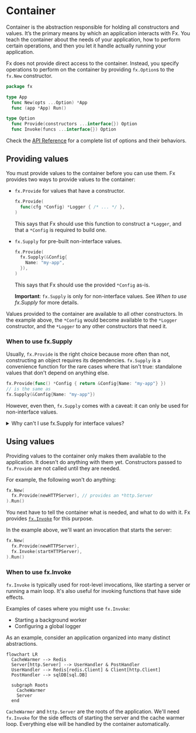 # Container

Container is the abstraction responsible for holding all constructors and values.
It’s the primary means by which an application interacts with Fx.
You teach the container about the needs of your application,
how to perform certain operations,
and then you let it handle actually running your application.

Fx does not provide direct access to the container.
Instead, you specify operations to perform on the container
by providing `fx.Option`s to the `fx.New` constructor.

```go
package fx

type App
  func New(opts ...Option) *App
  func (app *App) Run()

type Option
  func Provide(constructors ...interface{}) Option
  func Invoke(funcs ...interface{}) Option
```

Check the [API Reference](https://pkg.go.dev/go.uber.org/fx#Option)
for a complete list of options and their behaviors.

## Providing values

You must provide values to the container before you can use them.
Fx provides two ways to provide values to the container:

- `fx.Provide` for values that have a constructor.

  ```go
  fx.Provide(
    func(cfg *Config) *Logger { /* ... */ },
  )
  ```

  This says that Fx should use this function to construct a `*Logger`,
  and that a `*Config` is required to build one.

- `fx.Supply` for pre-built non-interface values.

  ```go
  fx.Provide(
    fx.Supply(&Config{
      Name: "my-app",
    }),
  )
  ```

  This says that Fx should use the provided `*Config` as-is.

  **Important**: `fx.Supply` is only for non-interface values.
  See *When to use fx.Supply* for more details.

Values provided to the container are available to all other constructors.
In the example above, the `*Config` would become available to the `*Logger` constructor,
and the `*Logger` to any other constructors that need it.

### When to use fx.Supply

Usually, `fx.Provide` is the right choice because more often than not,
constructing an object requires its dependencies.
`fx.Supply` is a convenience function for the rare cases where that isn't true:
standalone values that don't depend on anything else.

```go
fx.Provide(func() *Config { return &Config{Name: "my-app"} })
// is the same as
fx.Supply(&Config{Name: "my-app"})
```

However, even then, `fx.Supply` comes with a caveat:
it can only be used for non-interface values.

<details>
  <summary>Why can&#39;t I use fx.Supply for interface values?</summary>

This is a technical limitation imposed by the fact that `fx.Supply` has to rely
on runtime reflection to determine the type of the value.

Passing an interface value to `fx.Supply` is a lossy operation:
it loses the original interface type, only giving us `interface{}`,
at which point reflection will only reveal the concrete type of the value.

For example, consider:

```go
var svc RepositoryService = &repoService{ ... }
```

If you were to pass `svc` to `fx.Supply`,
the container would only know that it's a `*repoService`,
and it will not know that you intend to use it as a `RepositoryService`.

</details>

## Using values

Providing values to the container only makes them available to the application.
It doesn't do anything with them yet.
Constructors passed to `fx.Provide` are not called until they are needed.

For example, the following won't do anything:

```go
fx.New(
  fx.Provide(newHTTPServer), // provides an *http.Server
).Run()
```

You next have to tell the container what is needed, and what to do with it.
Fx provides [`fx.Invoke`](https://pkg.go.dev/go.uber.org/fx#Invoke) for this purpose.

In the example above, we'll want an invocation that starts the server:

```go
fx.New(
  fx.Provide(newHTTPServer),
  fx.Invoke(startHTTPServer),
).Run()
```

### When to use fx.Invoke

`fx.Invoke` is typically used for root-level invocations,
like starting a server or running a main loop.
It's also useful for invoking functions that have side effects.

Examples of cases where you might use `fx.Invoke`:

- Starting a background worker
- Configuring a global logger

As an example, consider an application organized into many distinct abstractions.

```mermaid
flowchart LR
  CacheWarmer --> Redis
  Server[http.Server] --> UserHandler & PostHandler
  UserHandler --> Redis[redis.Client] & Client[http.Client]
  PostHandler --> sqlDB[sql.DB]

  subgraph Roots
    CacheWarmer
    Server
  end
```

`CacheWarmer` and `http.Server` are the roots of the application.
We'll need `fx.Invoke` for the side effects of starting the server
and the cache warmer loop.
Everything else will be handled by the container automatically.

